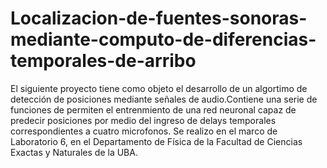 # Localizacion-de-fuentes-sonoras-mediante-computo-de-diferencias-temporales-de-arribo

El siguiente proyecto tiene como objeto el desarrollo de un algortimo de detección de posiciones mediante señales de audio.Contiene una serie de funciones de permiten el entrenmiento de una red neuronal capaz de predecir posiciones por medio del ingreso de delays temporales correspondientes a cuatro microfonos. Se realizo en el marco de Laboratorio 6, en el Departamento de Física de la Facultad de Ciencias Exactas y Naturales de la UBA.

